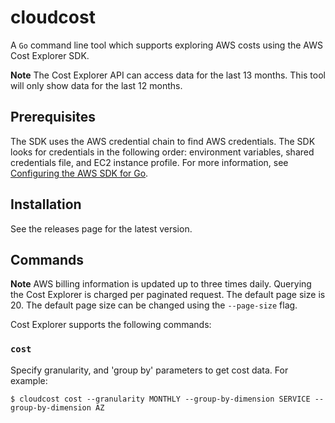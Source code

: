 # cloudcost

A `Go` command line tool which supports exploring AWS costs using the AWS Cost Explorer SDK. 

**Note**
The Cost Explorer API can access data for the last 13 months. This tool will only show data for the last 12 months.


## Prerequisites

The SDK uses the AWS credential chain to find AWS credentials. The SDK looks for credentials in the following order: environment variables, shared credentials file, and EC2 instance profile. For more information, see [Configuring the AWS SDK for Go](https://docs.aws.amazon.com/sdk-for-go/v1/developer-guide/configuring-sdk.html).

## Installation

See the releases page for the latest version.

## Commands

**Note**
AWS billing information is updated up to three times daily. Querying the Cost Explorer is charged per paginated request. The default page size is 20. The default page size can be changed using the `--page-size` flag.

Cost Explorer supports the following commands:

### `cost`
Specify granularity, and 'group by' parameters to get cost data. For example:

    $ cloudcost cost --granularity MONTHLY --group-by-dimension SERVICE --group-by-dimension AZ 
